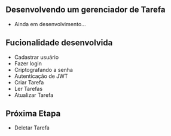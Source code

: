 ## Desenvolvendo um gerenciador de Tarefa

- Ainda em desenvolvimento...


## Fucionalidade desenvolvida
- Cadastrar usuário
- Fazer login
- Criptografando a senha
- Autenticação de JWT
- Criar Tarefa
- Ler Tarefas
- Atualizar Tarefa

## Próxima Etapa
- Deletar Tarefa
